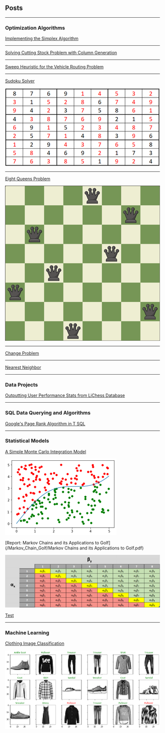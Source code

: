 ## Posts

---

### Optimization Algorithms 

[Implementing the Simplex Algorithm](/Simplex/simplex.md)

---

[Solving Cutting Stock Problem with Column Generation](/Column_Generation/cutting_stock.md)

---

[Sweep Heuristic for the Vehicle Routing Problem](/Sweep/VRP_Sweep.md)

---
[Sudoku Solver](/Sudoku_Solver/Sudoku_Solver.md)

![](images/grid.png)

---
[Eight Queens Problem](/eight_queens/eight_queens.md)

![](images/queens.png)

---
[Change Problem](/Change_Problem/change.md)

---
[Nearest Neighbor](/nn_tsp/nn_tsp.md)

---

### Data Projects

[Outputting User Performance Stats from LiChess Database](/Chess_Games/chess_games.md)

---

### SQL Data Querying and Algorithms

[Google's Page Rank Algorithm in T SQL](/PageRank/PageRank.md)

---

### Statistical Models

[A Simple Monte Carlo Integration Model](/MonteCarlo/MonteCarloIntegration.md)

![](images/output_16_0.png)

[Report: Markov Chains and its Applications to Golf](/Markov_Chain_Golf/Markov Chains and its Applications to Golf.pdf)

![](images/markov.png)

[Test](/TestHTML)

---

### Machine Learning

[Clothing Image Classification](/Image_ML/image_ml.md)

![](/images/output_17_0.png)
